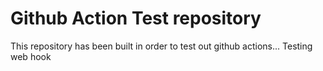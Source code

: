 # Github Action Test repository

This repository has been built in order to test out github actions...
Testing web hook
